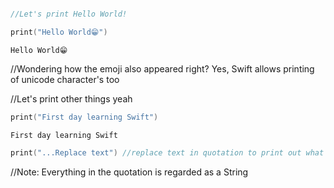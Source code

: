 ```swift

//Let's print Hello World!

print("Hello World😁")
```
	Hello World😁

//Wondering how the emoji also appeared right? Yes, Swift allows printing of unicode character's too

//Let's print other things yeah
```swift
print("First day learning Swift")

```
	First day learning Swift

```swift
print("...Replace text") //replace text in quotation to print out what you want.
```
//Note: Everything in the quotation is regarded as a String


